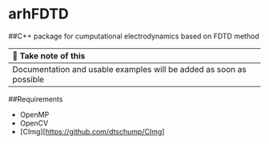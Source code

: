 arhFDTD
=======

##C++ package for cumputational electrodynamics based on FDTD method

|               :memo:  Take note of this                             |
|:--------------------------------------------------------------------|
| Documentation and usable examples will be added as soon as possible |


##Requirements
- OpenMP
- OpenCV
- [CImg][https://github.com/dtschump/CImg]
